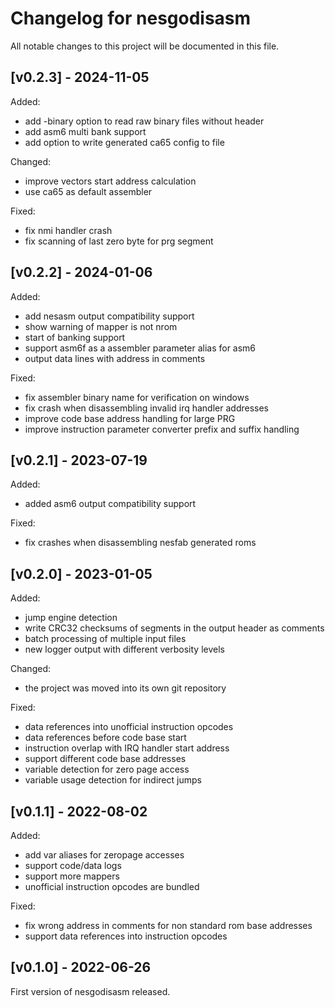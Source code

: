 # Changelog for nesgodisasm

All notable changes to this project will be documented in this file.

## [v0.2.3] - 2024-11-05

Added:

* add -binary option to read raw binary files without header
* add asm6 multi bank support
* add option to write generated ca65 config to file

Changed:

* improve vectors start address calculation
* use ca65 as default assembler

Fixed:

* fix nmi handler crash
* fix scanning of last zero byte for prg segment


## [v0.2.2] - 2024-01-06

Added:

* add nesasm output compatibility support
* show warning of mapper is not nrom
* start of banking support
* support asm6f as a assembler parameter alias for asm6
* output data lines with address in comments

Fixed:

* fix assembler binary name for verification on windows
* fix crash when disassembling invalid irq handler addresses
* improve code base address handling for large PRG
* improve instruction parameter converter prefix and suffix handling


## [v0.2.1] - 2023-07-19

Added:

* added asm6 output compatibility support

Fixed:

* fix crashes when disassembling nesfab generated roms


## [v0.2.0] - 2023-01-05

Added:

* jump engine detection
* write CRC32 checksums of segments in the output header as comments
* batch processing of multiple input files
* new logger output with different verbosity levels

Changed:

* the project was moved into its own git repository

Fixed:

* data references into unofficial instruction opcodes
* data references before code base start
* instruction overlap with IRQ handler start address
* support different code base addresses
* variable detection for zero page access
* variable usage detection for indirect jumps


## [v0.1.1] - 2022-08-02

Added:

* add var aliases for zeropage accesses
* support code/data logs
* support more mappers
* unofficial instruction opcodes are bundled

Fixed:

* fix wrong address in comments for non standard rom base addresses
* support data references into instruction opcodes


## [v0.1.0] - 2022-06-26

First version of nesgodisasm released.
